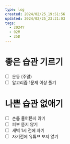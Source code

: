 ```yaml
---
type: log
created: 2024/02/25_19:51:56
updated: 2024/02/25_23:21:03
tags:
  - 2024Y
  - 02M
  - 25D
---
```


# 좋은 습관 기르기
- [ ] 운동 (주말)
- [ ] 알고리즘 1문제 이상 풀기

# 나쁜 습관 없애기
- [ ] 손톱 물어뜯지 않기
- [ ] 피부 뜯지 않기
- [ ] 새벽 1시 전에 자기
- [ ] 자기전에 유튜브 보지 않기
